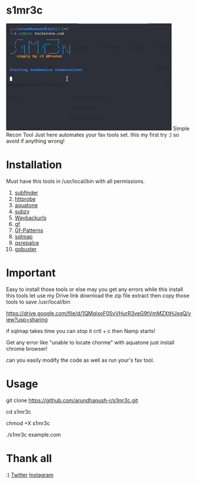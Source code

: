 # s1mr3c

![](intro.gif)
Simple Recon Tool Just here automates your fav tools set. this my first try :) so avoid if anything wrong!

# Installation

Must have this tools in /usr/local/bin with all permissions.

1. [subfinder](https://github.com/projectdiscovery/subfinder)
2. [httprobe](https://github.com/tomnomnom/httprobe)
3. [aquatone](https://github.com/michenriksen/aquatone)
4. [subzy](https://github.com/LukaSikic/subzy)
5. [Waybackurls](https://github.com/tomnomnom/waybackurls)
6. [gf](https://github.com/tomnomnom/gf)
7. [Gf-Patterns](https://github.com/1ndianl33t/Gf-Patterns)
8. [sqlmap](https://github.com/sqlmapproject/sqlmap)
7. [qsrepalce](https://github.com/tomnomnom/qsreplace)
8. [gobuster](https://github.com/OJ/gobuster)

# Important

Easy to install those tools or else may you get any errors while this install this tools let use my Drive link download the zip file extract then copy those tools to save /usr/local/bin  

https://drive.google.com/file/d/1QMqixoF05vVHurR3veG9tVmMZXtHJsgQ/view?usp=sharing

if sqlmap takes time you can stop it crtl + c then Namp starts!

Get any error like "unable to locate chorme" with aquatone just install chrome browser!

can you easily modify the code as well as run your's fav tool.


# Usage

git clone https://github.com/arundhanush-r/s1mr3c.git

cd s1mr3c

chmod +X s1mr3c

./s1mr3c example.com

# Thank all
:) 
[Twitter](https://twitter.com/0xarun)
[Instagram](https://instagram.com/0xarun)


